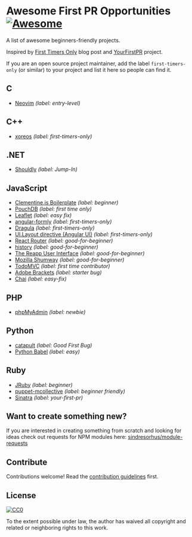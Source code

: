 # Awesome First PR Opportunities [![Awesome](https://cdn.rawgit.com/sindresorhus/awesome/d7305f38d29fed78fa85652e3a63e154dd8e8829/media/badge.svg)](https://github.com/sindresorhus/awesome)

A list of awesome beginners-friendly projects.

Inspired by [First Timers Only](https://medium.com/@kentcdodds/first-timers-only-78281ea47455#.vsu847e81) blog post and [YourFirstPR](http://yourfirstpr.github.io/) project.

If you are an open source project maintainer, add the label `first-timers-only` (or similar) to your project and list it here so people can find it.

## C

- [Neovim](https://github.com/neovim/neovim/labels/entry-level) _(label: entry-level)_

## C++

- [xoreos](https://github.com/xoreos/xoreos/labels/first-timers-only) _(label: first-timers-only)_

## .NET

- [Shouldly](https://github.com/shouldly/shouldly/labels/Jump-In) _(label: Jump-In)_

## JavaScript

- [Clementine.js Boilerplate](https://github.com/johnstonbl01/clementinejs/labels/beginner) _(label: beginner)_
- [PouchDB](https://github.com/pouchdb/pouchdb/labels/first%20timers%20only) _(label: first time only)_
- [Leaflet](https://github.com/Leaflet/Leaflet/labels/easy%20fix) _(label: easy fix)_
- [angular-formly](https://github.com/formly-js/angular-formly/labels/first-timers-only) _(label: first-timers-only)_
- [Dragula](https://github.com/bevacqua/dragula/labels/first-timers-only) _(label: first-timers-only)_
- [UI.Layout directive (Angular UI)](https://github.com/angular-ui/ui-layout/labels/first-timers-only) _(label: first-timers-only)_
- [React Router](https://github.com/rackt/react-router/labels/good-for-beginner) _(label: good-for-beginner)_
- [history](https://github.com/rackt/history/labels/good-for-beginner) _(label: good-for-beginner)_
- [The Reapp User Interface](https://github.com/reapp/reapp-ui/labels/good-for-beginner) _(label: good-for-beginner)_
- [Mozilla Shumway](https://github.com/mozilla/shumway/labels/good-for-beginner) _(label: good-for-beginner)_
- [TodoMVC](https://github.com/tastejs/todomvc/labels/first%20time%20contributor) _(label: first time contributor)_
- [Adobe Brackets](https://github.com/adobe/brackets/issues?q=is%3Aopen+is%3Aissue+label%3A%22starter+bug%22) _(label: starter bug)_
- [Chai](https://github.com/chaijs/chai/labels/easy-fix) _(label: easy-fix)_

## PHP

- [phpMyAdmin](https://github.com/phpmyadmin/phpmyadmin/labels/newbie) _(label: newbie)_

## Python

- [catapult](https://github.com/catapult-project/catapult/labels/Good%20First%20Bug) _(label: Good First Bug)_
- [Python Babel](https://github.com/python-babel/babel/labels/easy) _(label: easy)_

## Ruby

- [JRuby](https://github.com/jruby/jruby/labels/beginner) _(label: beginner)_
- [puppet-mcollective](https://github.com/puppet-community/puppet-mcollective/labels/beginner%20friendly) _(label: beginner friendly)_
- [Sinatra](https://github.com/sinatra/sinatra/labels/your-first-pr) _(label: your-first-pr)_

## Want to create something new?

If you are interested in creating something from scratch and looking for ideas check out requests for NPM modules here: [sindresorhus/module-requests](https://github.com/sindresorhus/module-requests/issues)

## Contribute

Contributions welcome! Read the [contribution guidelines](CONTRIBUTING.md) first.

## License

[![CC0](http://i.creativecommons.org/p/zero/1.0/88x31.png)](http://creativecommons.org/publicdomain/zero/1.0/)

To the extent possible under law, the author has waived all copyright and related or neighboring rights to this work.
